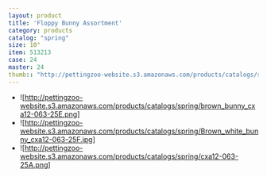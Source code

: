 ```yaml
---
layout: product
title: 'Floppy Bunny Assortment'
category: products
catalog: "spring"
size: 10"
item: 513213
case: 24
master: 24
thumb:: "http://pettingzoo-website.s3.amazonaws.com/products/catalogs/spring/brown_bunny_cxa12-063-25E.png"
---
```


- ![http://pettingzoo-website.s3.amazonaws.com/products/catalogs/spring/brown_bunny_cxa12-063-25E.png]
- ![http://pettingzoo-website.s3.amazonaws.com/products/catalogs/spring/Brown_white_bunny_cxa12-063-25F.jpg]
- ![http://pettingzoo-website.s3.amazonaws.com/products/catalogs/spring/cxa12-063-25A.png]